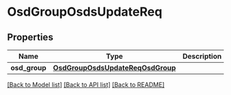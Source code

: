 # OsdGroupOsdsUpdateReq

## Properties
Name | Type | Description | Notes
------------ | ------------- | ------------- | -------------
**osd_group** | [**OsdGroupOsdsUpdateReqOsdGroup**](OsdGroupOsdsUpdateReqOsdGroup.md) |  | 

[[Back to Model list]](../README.md#documentation-for-models) [[Back to API list]](../README.md#documentation-for-api-endpoints) [[Back to README]](../README.md)


